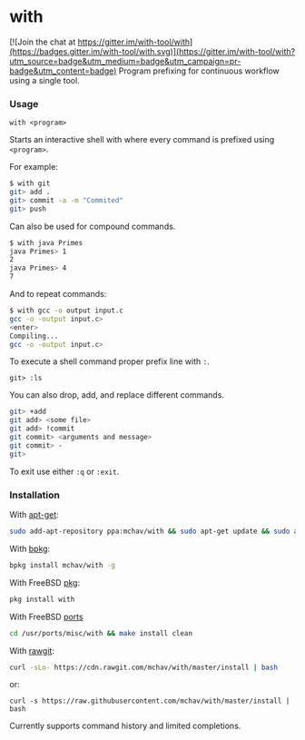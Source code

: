 # with

[![Join the chat at https://gitter.im/with-tool/with](https://badges.gitter.im/with-tool/with.svg)](https://gitter.im/with-tool/with?utm_source=badge&utm_medium=badge&utm_campaign=pr-badge&utm_content=badge)
Program prefixing for continuous workflow using a single tool.

### Usage

`with <program>`


Starts an interactive shell with where every command is prefixed using `<program>`.

For example:
```sh
$ with git
git> add .
git> commit -a -m "Commited"
git> push
```


Can also be used for compound commands.
```sh
$ with java Primes
java Primes> 1
2
java Primes> 4
7
```

And to repeat commands:
```sh
$ with gcc -o output input.c
gcc -o -output input.c>
<enter>
Compiling...
gcc -o -output input.c>
```


To execute a shell command proper prefix line with `:`.


`git> :ls`

You can also drop, add, and replace different commands.

```sh
git> +add
git add> <some file>
git add> !commit
git commit> <arguments and message>
git commit> -
git>
```

To exit use either `:q` or `:exit`.

### Installation

With [apt-get](https://wiki.debian.org/apt-get):

```sh
sudo add-apt-repository ppa:mchav/with && sudo apt-get update && sudo apt-get install with
```

With [bpkg](https://github.com/bpkg/bpkg):

```sh
bpkg install mchav/with -g
```

With FreeBSD [pkg](https://github.com/freebsd/pkg):

```sh
pkg install with
```

With FreeBSD [ports](https://www.freshports.org/misc/with/)

```sh
cd /usr/ports/misc/with && make install clean
```

With [rawgit](https://rawgit.com):

```sh
curl -sLo- https://cdn.rawgit.com/mchav/with/master/install | bash
```

or:

```
curl -s https://raw.githubusercontent.com/mchav/with/master/install | bash
```

Currently supports command history and limited completions.
